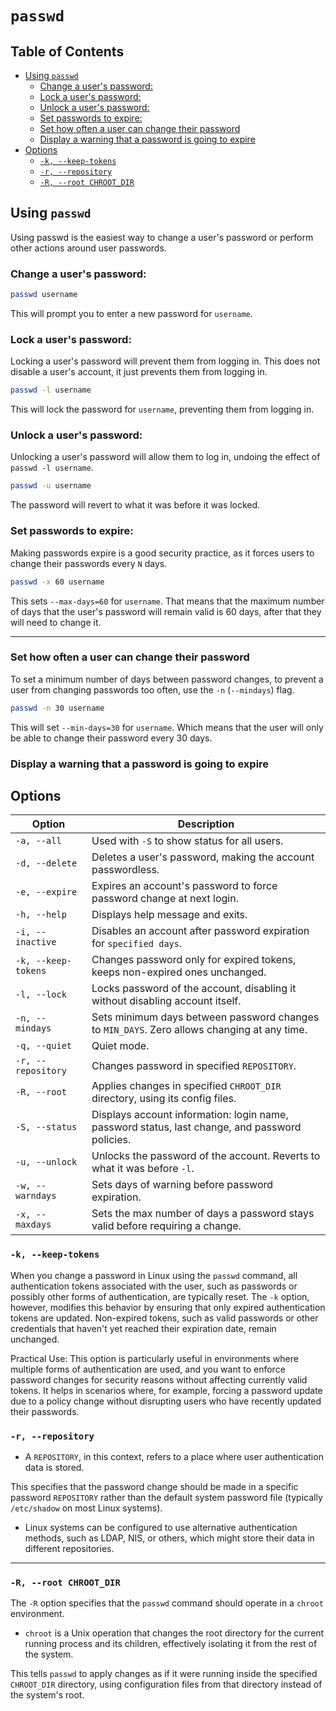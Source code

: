 # `passwd`

## Table of Contents
* [Using `passwd`](#using-passwd) 
    * [Change a user's password:](#change-a-users-password) 
    * [Lock a user's password:](#lock-a-users-password) 
    * [Unlock a user's password:](#unlock-a-users-password) 
    * [Set passwords to expire:](#set-passwords-to-expire) 
    * [Set how often a user can change their password](#set-how-often-a-user-can-change-their-password) 
    * [Display a warning that a password is going to expire](#display-a-warning-that-a-password-is-going-to-expire) 
* [Options](#options) 
    * [`-k, --keep-tokens`](#k-keeptokens) 
    * [`-r, --repository`](#r-repository) 
    * [`-R, --root CHROOT_DIR`](#r-root-chrootdir) 

## Using `passwd`
Using passwd is the easiest way to change a user's password or 
perform other actions around user passwords.

### Change a user's password:
```bash
passwd username
```
This will prompt you to enter a new password for `username`.

### Lock a user's password:
Locking a user's password will prevent them from logging in.
This does not disable a user's account, it just prevents them from logging in.
```bash
passwd -l username
```
This will lock the password for `username`, preventing them from logging in.  

### Unlock a user's password:
Unlocking a user's password will allow them to log in, undoing
the effect of `passwd -l username`.
```bash
passwd -u username
```
The password will revert to what it was before it was locked.  


### Set passwords to expire:
Making passwords expire is a good security practice, as it
forces users to change their passwords every `N` days.
```bash
passwd -x 60 username
```
This sets `--max-days=60` for `username`.
That means that the maximum number of days that the user's password
will remain valid is 60 days, after that they will need to change it. 

---

### Set how often a user can change their password

To set a minimum number of days between password changes,
to prevent a user from changing passwords too often, 
use the `-n` (`--mindays`) flag.
```bash
passwd -n 30 username
```
This will set `--min-days=30` for `username`.
Which means that the user will only be able to change their
password every 30 days.  


### Display a warning that a password is going to expire


## Options

| Option           | Description
|-|-
| `-a, --all`      | Used with `-S` to show status for all users.
| `-d, --delete`   | Deletes a user's password, making the account passwordless.
| `-e, --expire`   | Expires an account's password to force password change at next login.
| `-h, --help`     | Displays help message and exits.
| `-i, --inactive` | Disables an account after password expiration for `specified days`.
| `-k, --keep-tokens`| Changes password only for expired tokens, keeps non-expired ones unchanged.
| `-l, --lock`     | Locks password of the account, disabling it without disabling account itself.
| `-n, --mindays`  | Sets minimum days between password changes to `MIN_DAYS`. Zero allows changing at any time.
| `-q, --quiet`    | Quiet mode.
| `-r, --repository` | Changes password in specified `REPOSITORY`.
| `-R, --root`     | Applies changes in specified `CHROOT_DIR` directory, using its config files.
| `-S, --status`   | Displays account information: login name, password status, last change, and password policies.
| `-u, --unlock`   | Unlocks the password of the account. Reverts to what it was before `-l`.
| `-w, --warndays` | Sets days of warning before password expiration.
| `-x, --maxdays`  | Sets the max number of days a password stays valid before requiring a change.


### `-k, --keep-tokens`

When you change a password in Linux using the `passwd` command, all authentication tokens associated with the user, such as passwords or possibly other forms of authentication, are typically reset. The `-k` option, however, modifies this behavior by ensuring that only expired authentication tokens are updated. Non-expired tokens, such as valid passwords or other credentials that haven't yet reached their expiration date, remain unchanged.

Practical Use: This option is particularly useful in environments where multiple forms of authentication are used, and you want to enforce password changes for security reasons without affecting currently valid tokens. It helps in scenarios where, for example, forcing a password update due to a policy change without disrupting users who have recently updated their passwords.

### `-r, --repository`

* A `REPOSITORY`, in this context, refers to a place where user authentication data is stored.

This specifies that the password change should be made in a specific 
password `REPOSITORY` rather than the default system password file (typically
`/etc/shadow` on most Linux systems).

* Linux systems can be configured to use alternative authentication methods, such
  as LDAP, NIS, or others, which might store their data in different repositories.

---

### `-R, --root CHROOT_DIR`

The `-R` option specifies that the `passwd` command should operate in a `chroot` environment.  

* `chroot` is a Unix operation that changes the root directory for the current running
  process and its children, effectively isolating it from the rest of the system.

This tells `passwd` to apply changes as if it were running inside
the specified `CHROOT_DIR` directory, using configuration files from that
directory instead of the system's root.

<!-- ## Using `chage` -->
